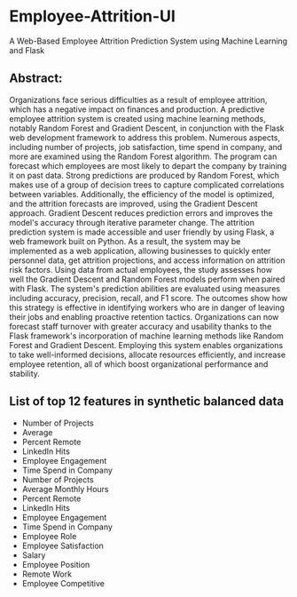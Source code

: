 # Employee-Attrition-UI
A Web-Based Employee Attrition Prediction   System using Machine Learning and Flask 
## Abstract: 
Organizations face serious difficulties as a result of employee attrition, which has a negative impact 
on finances and production. A predictive employee attrition system is created using machine learning methods, 
notably Random Forest and Gradient Descent, in conjunction with the Flask web development framework to 
address this problem. Numerous aspects, including number of projects, job satisfaction, time spend in 
company, and more are examined using the Random Forest algorithm. The program can forecast which 
employees are most likely to depart the company by training it on past data. Strong predictions are produced 
by Random Forest, which makes use of a group of decision trees to capture complicated correlations between 
variables. Additionally, the efficiency of the model is optimized, and the attrition forecasts are improved, using 
the Gradient Descent approach. Gradient Descent reduces prediction errors and improves the model's 
accuracy through iterative parameter change. The attrition prediction system is made accessible and user
friendly by using Flask, a web framework built on Python. As a result, the system may be implemented as a 
web application, allowing businesses to quickly enter personnel data, get attrition projections, and access 
information on attrition risk factors. Using data from actual employees, the study assesses how well the 
Gradient Descent and Random Forest models perform when paired with Flask. The system's prediction 
abilities are evaluated using measures including accuracy, precision, recall, and F1 score. The outcomes show 
how this strategy is effective in identifying workers who are in danger of leaving their jobs and enabling 
proactive retention tactics. Organizations can now forecast staff turnover with greater accuracy and usability 
thanks to the Flask framework's incorporation of machine learning methods like Random Forest and Gradient 
Descent. Employing this system enables organizations to take well-informed decisions, allocate resources 
efficiently, and increase employee retention, all of which boost organizational performance and stability.

## List of top 12 features in synthetic balanced data 
- Number of Projects
- Average 
- Percent Remote
- LinkedIn Hits
- Employee Engagement
- Time Spend in Company
- Number of Projects 
- Average Monthly Hours 
- Percent Remote 
- LinkedIn Hits 
- Employee Engagement 
- Time Spend in Company 
- Employee Role 
- Employee Satisfaction 
- Salary 
- Employee Position 
- Remote Work 
- Employee Competitive
